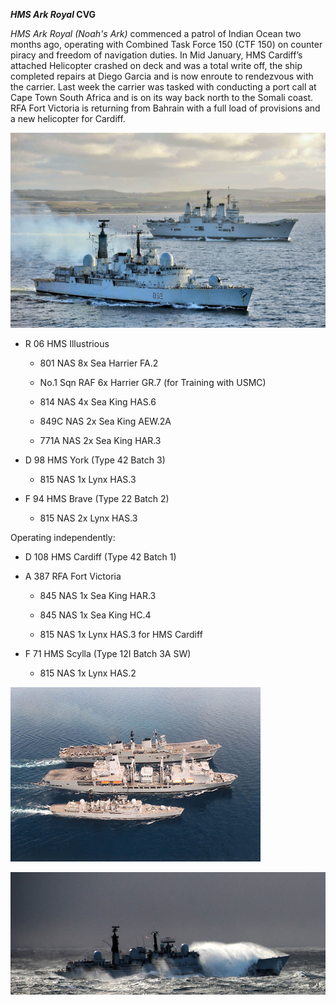 ***HMS Ark Royal* CVG**

*HMS Ark Royal (Noah's Ark)* commenced a patrol of Indian Ocean two
months ago, operating with Combined Task Force 150 (CTF 150) on counter
piracy and freedom of navigation duties. In Mid January, HMS Cardiff’s
attached Helicopter crashed on deck and was a total write off, the ship
completed repairs at Diego Garcia and is now enroute to rendezvous with
the carrier. Last week the carrier was tasked with conducting a port
call at Cape Town South Africa and is on its way back north to the
Somali coast. RFA Fort Victoria is returning from Bahrain with a full
load of provisions and a new helicopter for Cardiff.

![](/assets/images/nato/uk/navy/carriers/ark-royal/image1.jpeg)

  - R 06 HMS Illustrious
    
      - 801 NAS 8x Sea Harrier FA.2
    
      - No.1 Sqn RAF 6x Harrier GR.7 (for Training with USMC)
    
      - 814 NAS 4x Sea King HAS.6
    
      - 849C NAS 2x Sea King AEW.2A
    
      - 771A NAS 2x Sea King HAR.3

  - D 98 HMS York (Type 42 Batch 3)
    
      - 815 NAS 1x Lynx HAS.3

  - F 94 HMS Brave (Type 22 Batch 2)
    
      - 815 NAS 2x Lynx HAS.3

Operating independently:

  - D 108 HMS Cardiff (Type 42 Batch 1)

  - A 387 RFA Fort Victoria
    
      - 845 NAS 1x Sea King HAR.3
    
      - 845 NAS 1x Sea King HC.4
    
      - 815 NAS 1x Lynx HAS.3 for HMS Cardiff

  - F 71 HMS Scylla (Type 12I Batch 3A SW)
    
      - 815 NAS 1x Lynx HAS.2

![](/assets/images/nato/uk/navy/carriers/ark-royal/image2.jpg)

![](/assets/images/nato/uk/navy/carriers/ark-royal/image3.jpg)
